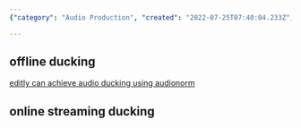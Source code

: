 ```yaml
---
{"category": "Audio Production", "created": "2022-07-25T07:40:04.233Z", "date": "2022-07-25 07:40:04", "description": "This article discusses Audio Ducking, a technique used to lower the volume of background music or sounds when speech is present. It covers offline ducking using Audionorm in Editly and online streaming ducking.", "modified": "2022-08-19T17:19:01.393Z", "tags": ["audio processing", "ducking", "ffmpeg", "live streaming", "stub"], "title": "Audio Ducking"}

---
```


## offline ducking

[editly can achieve audio ducking using audionorm](https://github.com/mifi/editly/blob/master/examples/audio2.json5)

## online streaming ducking
